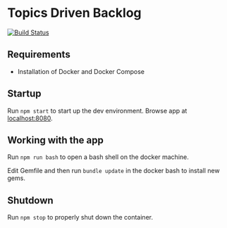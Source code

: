 # Topics Driven Backlog

[![Build Status](https://travis-ci.org/mvuajua/topics-driven-backlog.svg?branch=master)](https://travis-ci.org/mvuajua/topics-driven-backlog)

## Requirements
- Installation of Docker and Docker Compose

## Startup
Run `npm start` to start up the dev environment. Browse app at [localhost:8080](http://localhost:8080).

## Working with the app
Run `npm run bash` to open a bash shell on the docker machine.  

Edit Gemfile and then run `bundle update` in the docker bash to install new gems.

## Shutdown
Run `npm stop` to properly shut down the container.